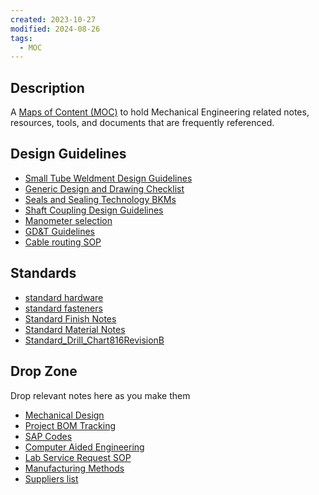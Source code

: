 ```yaml
---
created: 2023-10-27
modified: 2024-08-26
tags:
  - MOC
---
```


## Description 
A [Maps of Content (MOC)](../../3RESOURCES/DEFINITIONS/Maps%20of%20Content%20(MOC).md) to hold Mechanical Engineering related notes, resources, tools, and documents that are frequently referenced. 
## Design Guidelines 
- [Small Tube Weldment Design Guidelines](Small%20Tube%20Weldment%20Design%20Guidelines.md)
- [Generic Design and Drawing Checklist](Generic%20Design%20and%20Drawing%20Checklist.md)
- [Seals and Sealing Technology BKMs](Seals%20and%20Sealing%20Technology%20BKMs.md)
- [Shaft Coupling Design Guidelines](Shaft%20Coupling%20Design%20Guidelines.md)
- [Manometer selection ](Manometer%20selection%20.md)
- [GD&T Guidelines](GD&T%20Guidelines.md)
- [Cable routing SOP](Cable%20routing%20SOP.md)

## Standards
- [standard hardware](../../../5INBOX/New/Lam%20Fastener%20and%20Hardware%20Selection%20Guide.md)
- [standard fasteners](../../../5INBOX/New/Lam%20Fastener%20and%20Hardware%20Selection%20Guide.md)
- [Standard Finish Notes](../../../5INBOX/Standard%20Finish%20Notes.md)
- [Standard Material Notes](Standard%20Material%20Notes.md)
- [Standard_Drill_Chart816RevisionB](../../../3RESOURCES/ATTACHMENTS/Standard_Drill_Chart816RevisionB.pdf)

## Drop Zone
Drop relevant notes here as you make them 

- [Mechanical Design](Mechanical%20Design.md)
- [Project BOM Tracking](../../3RESOURCES/STANDARDS/Project%20BOM%20Tracking.md)
- [SAP Codes](../../../3RESOURCES/LOGISTICS/SAP%20Codes.md)
- [Computer Aided Engineering](Computer%20Aided%20Engineering.md)
- [Lab Service Request SOP](Lab%20Service%20Request%20SOP.md)
- [Manufacturing Methods](Manufacturing%20Methods.md)
- [Suppliers list](Suppliers%20list.md)
